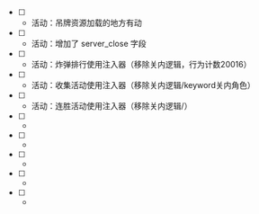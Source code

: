 - [ ] * 活动：吊牌资源加载的地方有动
- [ ] + 活动：增加了 server_close 字段
- [ ] * 活动：炸弹排行使用注入器（移除关内逻辑，行为计数20016）
- [ ] * 活动：收集活动使用注入器（移除关内逻辑/keyword关内角色）
- [ ] * 活动：连胜活动使用注入器（移除关内逻辑/）
- [ ] -
- [ ] -
- [ ] -
- [ ] -
- [ ] - 